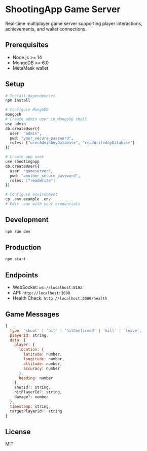 # ShootingApp Game Server

Real-time multiplayer game server supporting player interactions, achievements, and wallet connections.

## Prerequisites

- Node.js >= 14
- MongoDB >= 6.0
- MetaMask wallet

## Setup

```bash
# Install dependencies
npm install

# Configure MongoDB
mongosh
# Create admin user in MongoDB shell
use admin
db.createUser({
  user: "admin",
  pwd: "your_secure_password", 
  roles: ["userAdminAnyDatabase", "readWriteAnyDatabase"]
})

# Create app user
use shootingapp
db.createUser({
  user: "gameserver",
  pwd: "another_secure_password",
  roles: ["readWrite"]
})

# Configure environment
cp .env.example .env
# Edit .env with your credentials
```

## Development

```bash
npm run dev
```

## Production

```bash
npm start
```

## Endpoints

- WebSocket: `ws://localhost:8182`
- API: `http://localhost:3000`
- Health Check: `http://localhost:3000/health`

## Game Messages

```javascript
{
  type: 'shoot' | 'hit' | 'hitConfirmed' | 'kill' | 'leave',
  playerId: string,
  data: {
    player: {
      location: {
        latitude: number,
        longitude: number,
        altitude: number,
        accuracy: number
      },
      heading: number
    },
    shotId?: string,
    hitPlayerId?: string,
    damage?: number
  },
  timestamp: string,
  targetPlayerId?: string
}
```

## License

MIT
